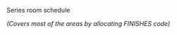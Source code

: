 <span class="caps">Series room schedule</span>

_(Covers most of the areas by allocating FINISHES code)_